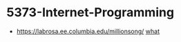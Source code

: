 # 5373-Internet-Programming

- https://labrosa.ee.columbia.edu/millionsong/
[what](https://labrosa.ee.columbia.edu/millionsong/)
